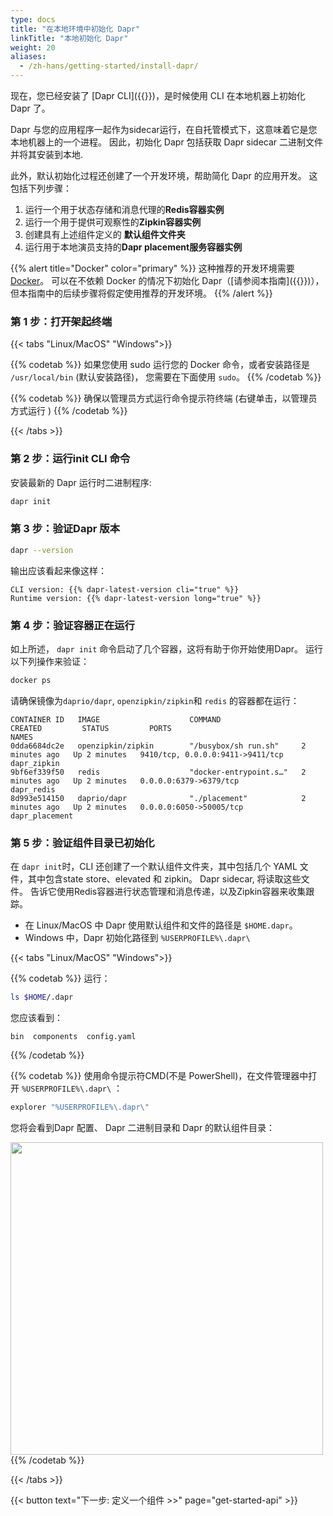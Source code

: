 ```yaml
---
type: docs
title: "在本地环境中初始化 Dapr"
linkTitle: "本地初始化 Dapr"
weight: 20
aliases:
  - /zh-hans/getting-started/install-dapr/
---
```


现在，您已经安装了 [Dapr CLI]({{<ref install-dapr-cli.md>}})，是时候使用 CLI 在本地机器上初始化 Dapr 了。

Dapr 与您的应用程序一起作为sidecar运行，在自托管模式下，这意味着它是您本地机器上的一个进程。 因此，初始化 Dapr 包括获取 Dapr sidecar 二进制文件并将其安装到本地.

此外，默认初始化过程还创建了一个开发环境，帮助简化 Dapr 的应用开发。 这包括下列步骤：

1. 运行一个用于状态存储和消息代理的**Redis容器实例**
1. 运行一个用于提供可观察性的**Zipkin容器实例**
1. 创建具有上述组件定义的 **默认组件文件夹**
1. 运行用于本地演员支持的**Dapr placement服务容器实例**

{{% alert title="Docker" color="primary" %}}
这种推荐的开发环境需要 [Docker](https://docs.docker.com/install/)。 可以在不依赖 Docker 的情况下初始化 Dapr（[请参阅本指南]({{<ref self-hosted-no-docker.md>}})），但本指南中的后续步骤将假定使用推荐的开发环境。
{{% /alert %}}

### 第 1 步：打开架起终端

   {{< tabs "Linux/MacOS" "Windows">}}

   {{% codetab %}}
   如果您使用 sudo 运行您的 Docker 命令，或者安装路径是 `/usr/local/bin` (默认安装路径)， 您需要在下面使用 `sudo`。
   {{% /codetab %}}

   {{% codetab %}}
   确保以管理员方式运行命令提示符终端 (右键单击，以管理员方式运行 )
   {{% /codetab %}}

   {{< /tabs >}}

### 第 2 步：运行init CLI 命令

安装最新的 Dapr 运行时二进制程序:

```bash
dapr init
```

### 第 3 步：验证Dapr 版本

```bash
dapr --version
```

输出应该看起来像这样：
```
CLI version: {{% dapr-latest-version cli="true" %}}
Runtime version: {{% dapr-latest-version long="true" %}}
```

### 第 4 步：验证容器正在运行

如上所述， `dapr init` 命令启动了几个容器，这将有助于你开始使用Dapr。 运行以下列操作来验证：

```bash
docker ps
```

请确保镜像为`daprio/dapr`, `openzipkin/zipkin`和 `redis` 的容器都在运行：

```
CONTAINER ID   IMAGE                    COMMAND                  CREATED         STATUS         PORTS                              NAMES
0dda6684dc2e   openzipkin/zipkin        "/busybox/sh run.sh"     2 minutes ago   Up 2 minutes   9410/tcp, 0.0.0.0:9411->9411/tcp   dapr_zipkin
9bf6ef339f50   redis                    "docker-entrypoint.s…"   2 minutes ago   Up 2 minutes   0.0.0.0:6379->6379/tcp             dapr_redis
8d993e514150   daprio/dapr              "./placement"            2 minutes ago   Up 2 minutes   0.0.0.0:6050->50005/tcp            dapr_placement
```

### 第 5 步：验证组件目录已初始化

在 `dapr init`时，CLI 还创建了一个默认组件文件夹，其中包括几个 YAML 文件，其中包含state store、elevated 和 zipkin。 Dapr sidecar, 将读取这些文件。 告诉它使用Redis容器进行状态管理和消息传递，以及Zipkin容器来收集跟踪。

- 在 Linux/MacOS 中 Dapr 使用默认组件和文件的路径是 `$HOME.dapr`。
- Windows 中，Dapr 初始化路径到 `%USERPROFILE%\.dapr\`


{{< tabs "Linux/MacOS" "Windows">}}

{{% codetab %}}
运行：
```bash
ls $HOME/.dapr
```

您应该看到：
```
bin  components  config.yaml
```
{{% /codetab %}}

{{% codetab %}}
使用命令提示符CMD(不是 PowerShell)，在文件管理器中打开 `%USERPROFILE%\.dapr\` ：

```powershell
explorer "%USERPROFILE%\.dapr\"
```

您将会看到Dapr 配置、 Dapr 二进制目录和 Dapr 的默认组件目录：

<img src="/images/install-dapr-selfhost-windows.png" width=500>
{{% /codetab %}}

{{< /tabs >}}

{{< button text="下一步: 定义一个组件 >>" page="get-started-api" >}}
